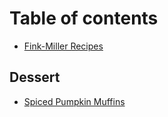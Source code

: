 # Table of contents

* [Fink-Miller Recipes](README.md)

## Dessert

* [Spiced Pumpkin Muffins](dessert/spiced-pumpkin-muffins.md)

